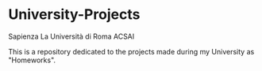 # University-Projects
Sapienza La Università di Roma ACSAI


This is a repository dedicated to the projects made during my University as "Homeworks". 
